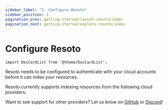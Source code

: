 ```yaml
---
sidebar_label: "3. Configure Resoto"
sidebar_position: 3
pagination_prev: getting-started/launch-resoto/index
pagination_next: getting-started/explore-resoto/index
---
```


# Configure Resoto

```mdx-code-block
import DocCardList from '@theme/DocCardList';
```

Resoto needs to be configured to authenticate with your cloud accounts before it can index your resources.

Resoto currently supports indexing resources from the following cloud providers:

<DocCardList />

Want to see support for other providers? Let us know on [GitHub](https://github.com/someengineering/resoto) or [Discord](https://discord.gg/someengineering)!
